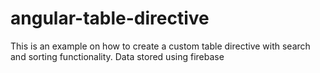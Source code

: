 # angular-table-directive

This is an example on how to create a custom table directive with search and sorting functionality.
Data stored using firebase
